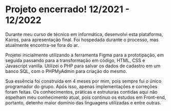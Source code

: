 # Projeto encerrado! 12/2021 - 12/2022

Durante meu curso de técnico em informática, desenvolvi esta plataforma, Kairos, para apresentação final.
Foi hospedada durante o processo, mas atualmente encontra-se fora do ar.

Projetei inicialmente utilizando a ferramenta Figma para a prototipação, em seguida passando para a transformação em código, HTML, CSS e Javascript vanilla.
Utilizei o PHP para salvar os dados de cadastro em um banco SQL, com o PHPMyAdmin para criação do mesmo.

Sua essência foi construída em 4 meses por mim, pois sempre fui o único programador do grupo. Após isso, apenas implementações e correções foram feitas.
Os conhecimentos, práticas e estruturas contidas aqui não espelham meu conhecimento atual, pois continuo os estudos em Front-end, portanto, detenho maior domínio das linguagens utilizadas e entre outras.
